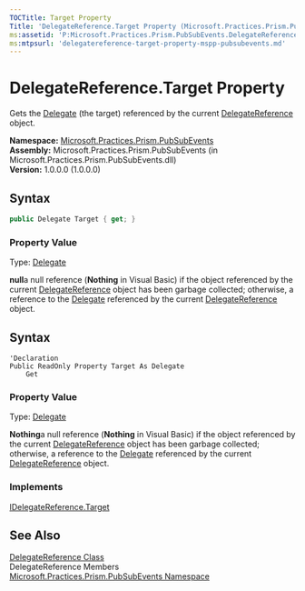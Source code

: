 ```yaml
---
TOCTitle: Target Property
Title: 'DelegateReference.Target Property (Microsoft.Practices.Prism.PubSubEvents)'
ms:assetid: 'P:Microsoft.Practices.Prism.PubSubEvents.DelegateReference.Target'
ms:mtpsurl: 'delegatereference-target-property-mspp-pubsubevents.md'
---
```


# DelegateReference.Target Property

Gets the [Delegate](http://msdn.microsoft.com/en-us/library/y22acf51) (the target) referenced by the current [DelegateReference](/patterns-practices/reference/delegatereference-class-mspp-pubsubevents) object.

**Namespace:** [Microsoft.Practices.Prism.PubSubEvents](/patterns-practices/reference/mspp-pubsubevents-namespace)  
**Assembly:** Microsoft.Practices.Prism.PubSubEvents (in Microsoft.Practices.Prism.PubSubEvents.dll)  
**Version:** 1.0.0.0 (1.0.0.0)

## Syntax

```C#
public Delegate Target { get; }
```

### Property Value

Type: [Delegate](http://msdn.microsoft.com/en-us/library/y22acf51)

**null**a null reference (**Nothing** in Visual Basic) if the object referenced by the current [DelegateReference](/patterns-practices/reference/delegatereference-class-mspp-pubsubevents) object has been garbage collected; otherwise, a reference to the [Delegate](http://msdn2.microsoft.com/en-us/library/y22acf51) referenced by the current [DelegateReference](/patterns-practices/reference/delegatereference-class-mspp-pubsubevents) object.

## Syntax
 
```VB
'Declaration
Public ReadOnly Property Target As Delegate
	Get
``` 

### Property Value

Type: [Delegate](http://msdn.microsoft.com/en-us/library/y22acf51)

**Nothing**a null reference (**Nothing** in Visual Basic) if the object referenced by the current [DelegateReference](/patterns-practices/reference/delegatereference-class-mspp-pubsubevents) object has been garbage collected; otherwise, a reference to the [Delegate](http://msdn2.microsoft.com/en-us/library/y22acf51) referenced by the current [DelegateReference](/patterns-practices/reference/delegatereference-class-mspp-pubsubevents) object.

### Implements

[IDelegateReference.Target](/patterns-practices/reference/idelegatereference-target-property-mspp-pubsubevents)

## See Also

[DelegateReference Class](/patterns-practices/reference/delegatereference-class-mspp-pubsubevents)  
DelegateReference Members  
[Microsoft.Practices.Prism.PubSubEvents Namespace](/patterns-practices/reference/mspp-pubsubevents-namespace)  